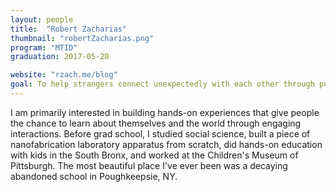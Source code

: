 ```yaml
---
layout: people
title:  "Robert Zacharias"
thumbnail: "robertZacharias.png"
program: "MTID"
graduation: 2017-05-20

website: "rzach.me/blog"
goal: To help strangers connect unexpectedly with each other through public interventions.
---
```


I am primarily interested in building hands-on experiences that give people the chance to learn about themselves and the world through engaging interactions. Before grad school, I studied social science, built a piece of nanofabrication laboratory apparatus from scratch, did hands-on education with kids in the South Bronx, and worked at the Children's Museum of Pittsburgh. The most beautiful place I've ever been was a decaying abandoned school in Poughkeepsie, NY.